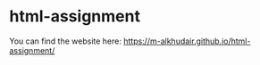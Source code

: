 # html-assignment
 

 You can find the website here: https://m-alkhudair.github.io/html-assignment/

